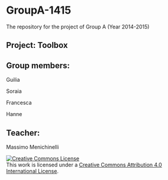 GroupA-1415
===========

The repository for the project of Group A (Year 2014-2015)


<h2>Project: Toolbox</h2>

<h2>Group members:</h2>
<p>Guilia</p>
<p>Soraia</p>
<p>Francesca</p>
<p>Hanne</p>

<h2>Teacher:</h2>
Massimo Menichinelli


</br>


<a rel="license" href="http://creativecommons.org/licenses/by/4.0/"><img alt="Creative Commons License" style="border-width:0" src="https://i.creativecommons.org/l/by/4.0/88x31.png" /></a><br />This work is licensed under a <a rel="license" href="http://creativecommons.org/licenses/by/4.0/">Creative Commons Attribution 4.0 International License</a>.